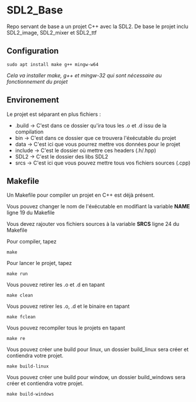 # SDL2_Base
Repo servant de base a un projet C++ avec la SDL2.
De base le projet inclu SDL2_image, SDL2_mixer et SDL2_ttf

## Configuration
```
sudo apt install make g++ mingw-w64
```
*Cela va installer make, g++ et mingw-32 qui sont nécessaire au fonctionnement du projet*

## Environement
Le projet est séparant en plus fichiers :
 - .build -> C'est dans ce dossier qu'ira tous les .o et .d issu de la compilation
 - bin -> C'est dans ce dossier que ce trouvera l'éxécutable du projet
 - data -> C'est ici que vous pourrez mettre vos données pour le projet
 - include -> C'est le dossier où mettre ces headers (.h/.hpp)
 - SDL2 -> C'est le dossier des libs SDL2
 - srcs -> C'est ici que vous pouvez mettre tous vos fichiers sources (.cpp)

## Makefile
Un Makefile pour compiler un projet en C++ est déjà présent.

Vous pouvez changer le nom de l'éxécutable en modifiant la variable **NAME** ligne 19 du Makefile

Vous devez rajouter vos fichiers sources à la variable **SRCS** ligne 24 du Makefile

Pour compiler, tapez
```
make
```

Pour lancer le projet, tapez
```
make run
```

Vous pouvez retirer les .o et .d en tapant
```
make clean
```

Vous pouvez retirer les .o, .d et le binaire en tapant
```
make fclean
```

Vous pouvez recompiler tous le projets en tapant
```
make re
```

Vous pouvez créer une build pour linux, un dossier build_linux sera créer et contiendra votre projet.
```
make build-linux
```

Vous pouvez créer une build pour window, un dossier build_windows sera créer et contiendra votre projet.
```
make build-windows
```
